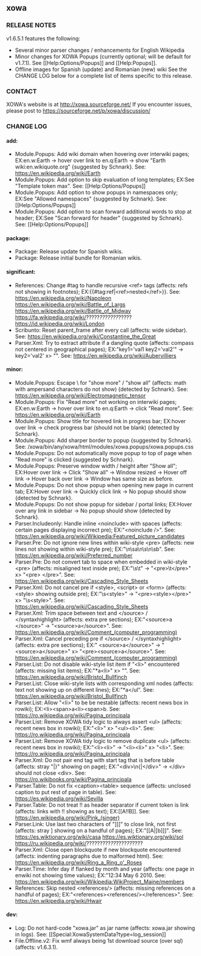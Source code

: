 ## xowa
### RELEASE NOTES
v1.6.5.1 features the following:
* Several minor parser changes / enhancements for English Wikipedia
* Minor changes for XOWA Popups (currently optional; will be default for v1.7.1). See [[Help:Options/Popups]] and [[Help:Popups]].
* Offline images for Spanish (update) and Romanian (new) wiki
See the CHANGE LOG below for a complete list of items specific to this release.

### CONTACT
XOWA's website is at http://xowa.sourceforge.net/
If you encounter issues, please post to https://sourceforge.net/p/xowa/discussion/

### CHANGE LOG
#### add:
* Module.Popups: Add wiki domain when hovering over interwiki pages; EX:en.w:Earth -> hover over link to en.q:Earth -> show "Earth wiki:en.wikiquote.org" {suggested by Schnark}. See: https://en.wikipedia.org/wiki/Earth
* Module.Popups: Add option to skip evaluation of long templates; EX:See "Template token max". See: [[Help:Options/Popups]]
* Module.Popups: Add option to show popups in namespaces only; EX:See "Allowed namespaces" {suggested by Schnark}. See: [[Help:Options/Popups]]
* Module.Popups: Add option to scan forward additional words to stop at header; EX:See "Scan forward for header" {suggested by Schnark}. See: [[Help:Options/Popups]]

#### package:
* Package: Release update for Spanish wikis.
* Package: Release initial bundle for Romanian wikis.

#### significant:
* References: Change #tag to handle recursive &lt;ref> tags (affects: refs not showing in footnotes); EX:{{#tag:ref|&lt;ref>nested&lt;/ref>}}. See: https://en.wikipedia.org/wiki/Napoleon https://en.wikipedia.org/wiki/Battle_of_Largs https://en.wikipedia.org/wiki/Battle_of_Midway https://fa.wikipedia.org/wiki/?????_???????_????? https://id.wikipedia.org/wiki/London
* Scribunto: Reset parent_frame after every call (affects: wide sidebar). See: https://en.wikipedia.org/wiki/Constantine_the_Great
* Parser.Xml: Try to extract attribute if a dangling quote (affects: compass not centered in geographical pages); EX:"key1='val1 key2='val2'" -> key2='val2' x> "". See: https://en.wikipedia.org/wiki/Aubervilliers

#### minor:
* Module.Popups: Escape \ for "show more" / "show all" (affects: math with ampersand characters do not show) {detected by Schnark}. See: https://en.wikipedia.org/wiki/Electromagnetic_tensor
* Module.Popups: Fix "Read more" not working on interwiki pages; EX:en.w:Earth -> hover over link to en.q:Earth -> click "Read more". See: https://en.wikipedia.org/wiki/Earth
* Module.Popups: Show title for hovered link in progress bar; EX:hover over link -> check progress bar (should not be blank) {detected by Schnark}.
* Module.Popups: Add sharper border to popup {suggested by Schnark}. See: /xowa/bin/any/xowa/html/modules/xowa.popups/xowa.popups.css
* Module.Popups: Do not automatically move popup to top of page when "Read more" is clicked {suggested by Schnark}.
* Module.Popups: Preserve window width / height after "Show all"; EX:Hover over link -> Click "Show all" -> Window resized -> Hover off link -> Hover back over link -> Window has same size as before.
* Module.Popups: Do not show popup when opening new page in current tab; EX:Hover over link -> Quickly click link -> No popup should show {detected by Schnark}.
* Module.Popups: Do not show popup for sidebar / portal links; EX:Hover over any link in sidebar -> No popup should show {detected by Schnark}.
* Parser.Includeonly: Handle inline &lt;noinclude> with spaces (affects: certain pages displaying incorrect pre); EX:"&lt;noinclude />". See: https://en.wikipedia.org/wiki/Wikipedia:Featured_picture_candidates
* Parser.Pre: Do not ignore new lines within wiki-style &lt;pre> (affects: new lines not showing within wiki-style pre); EX:"\n\sa\n\s\n\sb". See: https://en.wikipedia.org/wiki/Preferred_number
* Parser.Pre: Do not convert tab to space when embedded in wiki-style &lt;pre> (affects: misaligned text inside pre); EX:"\s\t" -> "&lt;pre>\t&lt;/pre>" x> "&lt;pre> &lt;/pre>". See: https://en.wikipedia.org/wiki/Cascading_Style_Sheets
* Parser.Xml: Do not cancel pre if &lt;style>, &lt;script> or &lt;form> (affects: &lt;style> showing outside pre); EX:"\s&lt;style>" -> "&lt;pre>&lt;style>&lt;/pre>" x> "\s&lt;style>". See: https://en.wikipedia.org/wiki/Cascading_Style_Sheets
* Parser.Xml: Trim space between text and &lt;/source> / &lt;/syntaxhighlight> (affects: extra pre sections); EX:"&lt;source>a  &lt;/source>" -> "&lt;source>a&lt;/source>". See: https://en.wikipedia.org/wiki/Comment_(computer_programming)
* Parser.Xml: Cancel preceding pre if &lt;/source> / &lt;/syntaxhighlight> (affects: extra pre sections); EX:" &lt;source>a&lt;/source>" -> "&lt;source>a&lt;/source>" x> "&lt;pre>&lt;source>a&lt;/source>". See: https://en.wikipedia.org/wiki/Comment_(computer_programming)
* Parser.List: Do not disable wiki-style list item if "&lt;li>" encountered (affects: missing list items); EX:"*a&lt;li>" x> "". See: https://en.wikipedia.org/wiki/Bristol_Bullfinch
* Parser.List: Close wiki-style lists with corresponding xml nodes (affects: text not showing up on different lines); EX:"*a&lt;/ul". See: https://en.wikipedia.org/wiki/Bristol_Bullfinch
* Parser.List: Allow "&lt;li>" to be be nestable (affects: recent news box in rowiki); EX:&lt;li>&lt;span>a&lt;li>&lt;span>b. See: https://ro.wikipedia.org/wiki/Pagina_principala
* Parser.List: Remove XOWA tidy logic to always assert &lt;ul> (affects: recent news box in rowiki); EX:"&lt;li>" x> "&lt;ul>&lt;li>". See: https://ro.wikipedia.org/wiki/Pagina_principala
* Parser.List: Remove XOWA tidy logic to remove duplicate &lt;ul> (affects: recent news box in rowiki); EX:"&lt;li>&lt;li>" -> "&lt;li>&lt;li>" x> "&lt;li>". See: https://ro.wikipedia.org/wiki/Pagina_principala
* Parser.Xml: Do not pair end tag with start tag that is before table (affects: stray "|}" showing on page); EX:"&lt;div>\n{|&lt;/div>" -> &lt;/div> should not close &lt;div>. See: https://ro.wikibooks.org/wiki/Pagina_principala
* Parser.Table: Do not fix &lt;caption>&lt;table> sequence (affects: unclosed caption to put rest of page in table). See: https://es.wikipedia.org/wiki/Sevilla
* Parser.Table: Do not treat !! as header separator if current token is link (affects: links with !! showing as text); EX:[[A!!B]]. See: https://en.wikipedia.org/wiki/Pink_(singer)
* Parser.Link: Use last two characters of "]]]" to close link, not first (affects: stray ] showing on a handful of pages); EX:"[[A|[b]]]". See: https://es.wiktionary.org/wiki/casa https://es.wiktionary.org/wiki/sol https://ru.wikipedia.org/wiki/?????????_??_????_??_????
* Parser.Xml: Close open blockquote if new blockquote encountered (affects: indenting paragraphs due to malformed html). See: https://en.wikipedia.org/wiki/Ring_a_Ring_o'_Roses
* Parser.Time: Infer day if flanked by month and year (affects: one page in enwiki not showing time values); EX:"12:34 May 6 2010. See: https://en.wikipedia.org/wiki/Wikipedia:WikiProject_Maine/members
* References: Skip nested &lt;references/> (affects: missing references on a handful of pages); EX:"&lt;references>&lt;references/>&lt;/references>". See: https://en.wikipedia.org/wiki/Hwair

#### dev:
* Log: Do not hard-code "xowa.jar" as jar name (affects: xowa.jar showing in logs). See: [[Special:XowaSystemData?type=log_session]]
* File.Offline.v2: Fix wmf always being 1st download source (over sql) (affects: v1.6.3.1).
